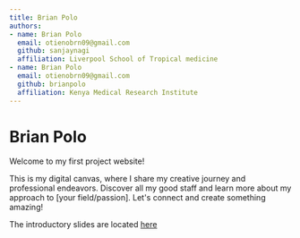 ```yaml
---
title: Brian Polo
authors:
- name: Brian Polo
  email: otienobrn09@gmail.com
  github: sanjaynagi
  affiliation: Liverpool School of Tropical medicine
- name: Brian Polo
  email: otienobrn09@gmail.com 
  github: brianpolo
  affiliation: Kenya Medical Research Institute
---
```


# Brian Polo

Welcome to my first project website!

This is my digital canvas, where I share my creative journey and professional endeavors. Discover all my good staff and learn more about my approach to [your field/passion]. Let's connect and create something amazing!

The introductory slides are located [here](https://docs.google.com/presentation/d/1LTbh06twbA6DSB91FCjy62f7Bf6yYzifPiv0sD6jaTY/edit?usp=sharing)